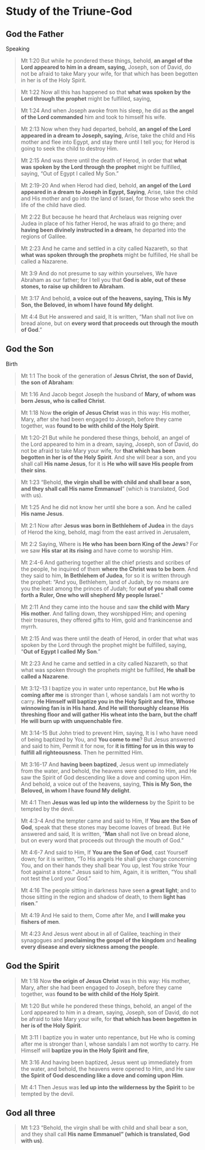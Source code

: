 # Study of the Triune-God

## God the Father
Speaking
> Mt 1:20 But while he pondered these things, behold, **an angel of the Lord appeared to him in a dream, saying,** Joseph, son of David, do not be afraid to take Mary your wife, for that which has been begotten in her is of the Holy Spirit.

> Mt 1:22 Now all this has happened so that **what was spoken by the Lord through the prophet** might be fulfilled, saying,

> Mt 1:24 And when Joseph awoke from his sleep, he did as **the angel of the Lord commanded** him and took to himself his wife.

> Mt 2:13 Now when they had departed, behold, **an angel of the Lord appeared in a dream to Joseph, saying**, Arise, take the child and His mother and flee into Egypt, and stay there until I tell you; for Herod is going to seek the child to destroy Him.

> Mt 2:15 And was there until the death of Herod, in order that **what was spoken by the Lord through the prophet** might be fulfilled, saying, “Out of Egypt I called My Son.”

> Mt 2:19-20 And when Herod had died, behold, **an angel of the Lord appeared in a dream to Joseph in Egypt, Saying**, Arise, take the child and His mother and go into the land of Israel, for those who seek the life of the child have died.

> Mt 2:22 But because he heard that Archelaus was reigning over Judea in place of his father Herod, he was afraid to go there; and **having been divinely instructed in a dream**, he departed into the regions of Galilee.

> Mt 2:23 And he came and settled in a city called Nazareth, so that **what was spoken through the prophets** might be fulfilled, He shall be called a Nazarene.

> Mt 3:9 And do not presume to say within yourselves, We have Abraham as our father; for I tell you that **God is able, out of these stones, to raise up children to Abraham**.

> Mt 3:17 And behold, **a voice out of the heavens, saying, This is My Son, the Beloved, in whom I have found My delight**.

> Mt 4:4 But He answered and said, It is written, “Man shall not live on bread alone, but on **every word that proceeds out through the mouth of God**.”




## God the Son

Birth
> Mt 1:1 The book of the generation of **Jesus Christ, the son of David, the son of Abraham**:

> Mt 1:16 And Jacob begot Joseph the husband of **Mary, of whom was born Jesus, who is called Christ**.

> Mt 1:18 Now **the origin of Jesus Christ** was in this way: His mother, Mary, after she had been engaged to Joseph, before they came together, was **found to be with child of the Holy Spirit**.

> Mt 1:20-21 But while he pondered these things, behold, an angel of the Lord appeared to him in a dream, saying, Joseph, son of David, do not be afraid to take Mary your wife, for **that which has been begotten in her is of the Holy Spirit**. And she will bear a son, and you shall call **His name Jesus**, for it is **He who will save His people from their sins**.

> Mt 1:23 “Behold, **the virgin shall be with child and shall bear a son, and they shall call His name Emmanuel**” (which is translated, God with us).

> Mt 1:25 And he did not know her until she bore a son. And he called **His name Jesus**.

> Mt 2:1 Now after **Jesus was born in Bethlehem of Judea** in the days of Herod the king, behold, magi from the east arrived in Jerusalem,

> Mt 2:2 Saying, Where is **He who has been born King of the Jews**? For we saw **His star at its rising** and have come to worship Him.

> Mt 2:4-6 And gathering together all the chief priests and scribes of the people, he inquired of them **where the Christ was to be born**. And they said to him, **In Bethlehem of Judea**, for so it is written through the prophet: “And you, Bethlehem, land of Judah, by no means are you the least among the princes of Judah; for **out of you shall come forth a Ruler, One who will shepherd My people Israel**.”

> Mt 2:11 And they came into the house and saw **the child with Mary His mother**. And falling down, they worshipped Him; and opening their treasures, they offered gifts to Him, gold and frankincense and myrrh.

> Mt 2:15 And was there until the death of Herod, in order that what was spoken by the Lord through the prophet might be fulfilled, saying, “**Out of Egypt I called My Son**.”

> Mt 2:23 And he came and settled in a city called Nazareth, so that what was spoken through the prophets might be fulfilled, **He shall be called a Nazarene**.

> Mt 3:12-13 I baptize you in water unto repentance, but **He who is coming after me** is stronger than I, whose sandals I am not worthy to carry. **He Himself will baptize you in the Holy Spirit and fire, Whose winnowing fan is in His hand. And He will thoroughly cleanse His threshing floor and will gather His wheat into the barn, but the chaff He will burn up with unquenchable fire**.

> Mt 3:14-15 But John tried to prevent Him, saying, It is I who have need of being baptized by You, and **You come to me**? But Jesus answered and said to him, Permit it for now, for **it is fitting for us in this way to fulfill all righteousness**. Then he permitted Him.

> Mt 3:16-17 And **having been baptized**, Jesus went up immediately from the water, and behold, the heavens were opened to Him, and He saw the Spirit of God descending like a dove and coming upon Him. And behold, a voice out of the heavens, saying, **This is My Son, the Beloved, in whom I have found My delight**.

> Mt 4:1 Then **Jesus was led up into the wilderness** by the Spirit to be tempted by the devil.

> Mt 4:3-4 And the tempter came and said to Him, If **You are the Son of God**, speak that these stones may become loaves of bread. But He answered and said, It is written, “**Man** shall not live on bread alone, but on every word that proceeds out through the mouth of God.”

> Mt 4:6-7 And said to Him, If **You are the Son of God**, cast Yourself down; for it is written, “To His angels He shall give charge concerning You, and on their hands they shall bear You up, lest You strike Your foot against a stone.” Jesus said to him, Again, it is written, “You shall not test the Lord your God.”

> Mt 4:16 The people sitting in darkness have seen **a great light**; and to those sitting in the region and shadow of death, to them **light has risen**.”

> Mt 4:19 And He said to them, Come after Me, and **I will make you fishers of men**.

> Mt 4:23 And Jesus went about in all of Galilee, teaching in their synagogues and **proclaiming the gospel of the kingdom** and **healing every disease and every sickness among the people**.





## God the Spirit

> Mt 1:18 Now **the origin of Jesus Christ** was in this way: His mother, Mary, after she had been engaged to Joseph, before they came together, was **found to be with child of the Holy Spirit**.

> Mt 1:20 But while he pondered these things, behold, an angel of the Lord appeared to him in a dream, saying, Joseph, son of David, do not be afraid to take Mary your wife, for **that which has been begotten in her is of the Holy Spirit**.

> Mt 3:11 I baptize you in water unto repentance, but He who is coming after me is stronger than I, whose sandals I am not worthy to carry. He Himself will **baptize you in the Holy Spirit and fire**,

> Mt 3:16 And having been baptized, Jesus went up immediately from the water, and behold, the heavens were opened to Him, and He saw **the Spirit of God descending like a dove and coming upon Him**.

> Mt 4:1 Then Jesus was **led up into the wilderness by the Spirit** to be tempted by the devil.



## God all three

> Mt 1:23 “Behold, the virgin shall be with child and shall bear a son, and they shall call **His name Emmanuel” (which is translated, God with us)**.

